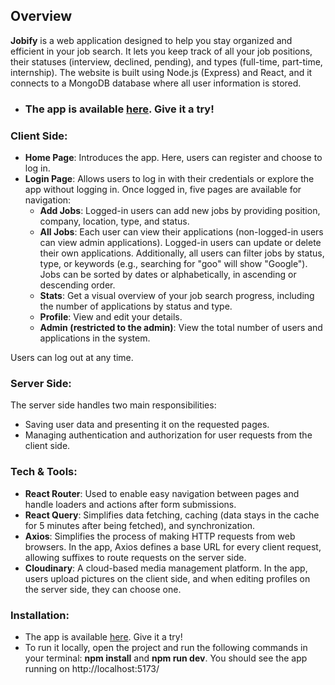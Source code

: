 ## Overview

**Jobify** is a web application designed to help you stay organized and efficient in your job search. It lets you keep track of all your job positions, their statuses (interview, declined, pending), and types (full-time, part-time, internship). 
The website is built using Node.js (Express) and React, and it connects to a MongoDB database where all user information is stored.

- ### The app is available [here](https://jobify-xwcl.onrender.com/). Give it a try!

### Client Side:

- **Home Page**: Introduces the app. Here, users can register and choose to log in.
- **Login Page**: Allows users to log in with their credentials or explore the app without logging in. Once logged in, five pages are available for navigation:
  - **Add Jobs**: Logged-in users can add new jobs by providing position, company, location, type, and status.
  - **All Jobs**: Each user can view their applications (non-logged-in users can view admin applications). Logged-in users can update or delete their own applications. Additionally, all users can filter jobs by status, type, or keywords (e.g., searching for "goo" will show "Google"). Jobs can be sorted by dates or alphabetically, in ascending or descending order.
  - **Stats**: Get a visual overview of your job search progress, including the number of applications by status and type.
  - **Profile**: View and edit your details.
  - **Admin (restricted to the admin)**: View the total number of users and applications in the system.

Users can log out at any time.

### Server Side:
The server side handles two main responsibilities:
- Saving user data and presenting it on the requested pages.
- Managing authentication and authorization for user requests from the client side.

### Tech & Tools:
- **React Router**: Used to enable easy navigation between pages and handle loaders and actions after form submissions.
- **React Query**: Simplifies data fetching, caching (data stays in the cache for 5 minutes after being fetched), and synchronization.
- **Axios**: Simplifies the process of making HTTP requests from web browsers. In the app, Axios defines a base URL for every client request, allowing suffixes to route requests on the server side.
- **Cloudinary**: A cloud-based media management platform. In the app, users upload pictures on the client side, and when editing profiles on the server side, they can choose one.

### Installation:
- The app is available [here](https://jobify-xwcl.onrender.com/). Give it a try!
- To run it locally, open the project and run the following commands in your terminal: **npm install** and **npm run dev**. You should see the app running on http://localhost:5173/

